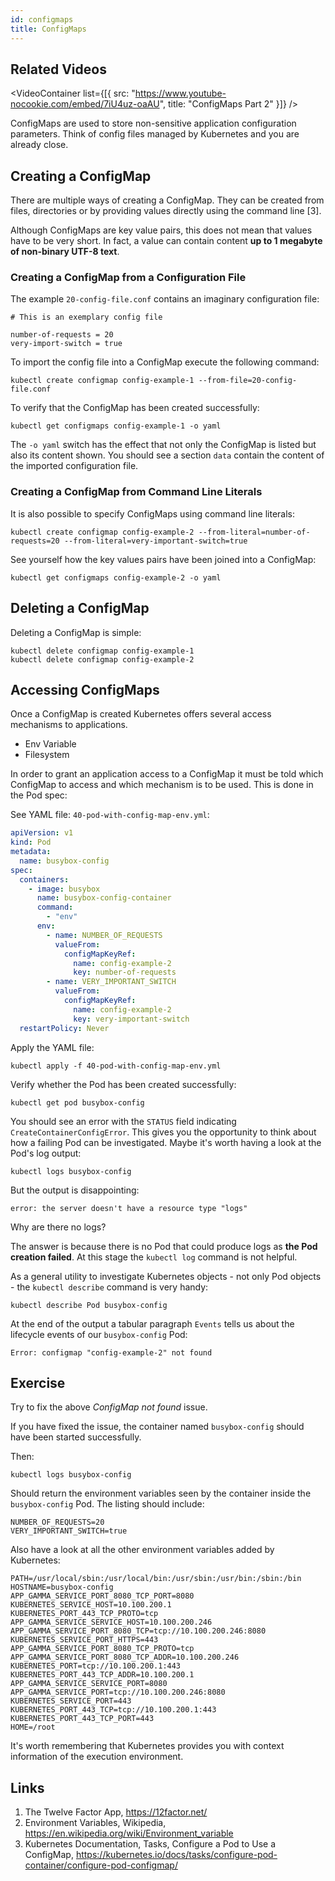 ```yaml
---
id: configmaps
title: ConfigMaps
---
```


## Related Videos
<VideoContainer
  list={[{
   src: "https://www.youtube-nocookie.com/embed/7iU4uz-oaAU",
   title: "ConfigMaps Part 2"
  }]}
/>

ConfigMaps are used to store non-sensitive application configuration parameters. Think of config files managed by Kubernetes and you are already close.

## Creating a ConfigMap

There are multiple ways of creating a ConfigMap. They can be created from files, directories or by providing values directly using the command line [3].

Although ConfigMaps are key value pairs, this does not mean that values have to be very short. In fact, a value can contain content **up to 1 megabyte of non-binary UTF-8 text**.

### Creating a ConfigMap from a Configuration File

The example `20-config-file.conf` contains an imaginary configuration file:

    # This is an exemplary config file

    number-of-requests = 20
    very-import-switch = true

To import the config file into a ConfigMap execute the following command:

    kubectl create configmap config-example-1 --from-file=20-config-file.conf

To verify that the ConfigMap has been created successfully:

    kubectl get configmaps config-example-1 -o yaml

The `-o yaml` switch has the effect that not only the ConfigMap is listed but also its content shown. You should see a section `data` contain the content of the imported configuration file.

### Creating a ConfigMap from Command Line Literals

It is also possible to specify ConfigMaps using command line literals:

    kubectl create configmap config-example-2 --from-literal=number-of-requests=20 --from-literal=very-important-switch=true

See yourself how the key values pairs have been joined into a ConfigMap:

    kubectl get configmaps config-example-2 -o yaml

## Deleting a ConfigMap

Deleting a ConfigMap is simple:

    kubectl delete configmap config-example-1
    kubectl delete configmap config-example-2

## Accessing ConfigMaps

Once a ConfigMap is created Kubernetes offers several access mechanisms to applications.

  * Env Variable
  * Filesystem

In order to grant an application access to a ConfigMap it must be told which ConfigMap to access and which mechanism is to be used. This is done in the Pod spec:

See YAML file: `40-pod-with-config-map-env.yml`:

```yaml
apiVersion: v1
kind: Pod
metadata:
  name: busybox-config
spec:
  containers:
    - image: busybox
      name: busybox-config-container
      command:
        - "env"
      env:
        - name: NUMBER_OF_REQUESTS
          valueFrom:
            configMapKeyRef:
              name: config-example-2
              key: number-of-requests
        - name: VERY_IMPORTANT_SWITCH
          valueFrom:
            configMapKeyRef:
              name: config-example-2
              key: very-important-switch
  restartPolicy: Never
```

Apply the YAML file:

    kubectl apply -f 40-pod-with-config-map-env.yml

Verify whether the Pod has been created successfully:

    kubectl get pod busybox-config

You should see an error with the `STATUS` field indicating `CreateContainerConfigError`. This gives you the opportunity to think about how a failing Pod can be investigated. Maybe it's worth having a look at the Pod's log output:

    kubectl logs busybox-config

But the output is disappointing:

    error: the server doesn't have a resource type "logs"

Why are there no logs?

The answer is because there is no Pod that could produce logs as **the Pod creation failed**. At this stage the `kubectl log` command is not helpful.

As a general utility to investigate Kubernetes objects - not only Pod objects - the `kubectl describe` command is very handy:

    kubectl describe Pod busybox-config

At the end of the output a tabular paragraph `Events` tells us about the lifecycle events of our `busybox-config` Pod:

    Error: configmap "config-example-2" not found

## Exercise

Try to fix the above *ConfigMap not found* issue.

If you have fixed the issue, the container named `busybox-config` should have been started successfully.

Then:

    kubectl logs busybox-config

Should return the environment variables seen by the container inside the `busybox-config` Pod. The listing should include:

    NUMBER_OF_REQUESTS=20
    VERY_IMPORTANT_SWITCH=true

Also have a look at all the other environment variables added by Kubernetes:

    PATH=/usr/local/sbin:/usr/local/bin:/usr/sbin:/usr/bin:/sbin:/bin
    HOSTNAME=busybox-config
    APP_GAMMA_SERVICE_PORT_8080_TCP_PORT=8080
    KUBERNETES_SERVICE_HOST=10.100.200.1
    KUBERNETES_PORT_443_TCP_PROTO=tcp
    APP_GAMMA_SERVICE_SERVICE_HOST=10.100.200.246
    APP_GAMMA_SERVICE_PORT_8080_TCP=tcp://10.100.200.246:8080
    KUBERNETES_SERVICE_PORT_HTTPS=443
    APP_GAMMA_SERVICE_PORT_8080_TCP_PROTO=tcp
    APP_GAMMA_SERVICE_PORT_8080_TCP_ADDR=10.100.200.246
    KUBERNETES_PORT=tcp://10.100.200.1:443
    KUBERNETES_PORT_443_TCP_ADDR=10.100.200.1
    APP_GAMMA_SERVICE_SERVICE_PORT=8080
    APP_GAMMA_SERVICE_PORT=tcp://10.100.200.246:8080
    KUBERNETES_SERVICE_PORT=443
    KUBERNETES_PORT_443_TCP=tcp://10.100.200.1:443
    KUBERNETES_PORT_443_TCP_PORT=443
    HOME=/root

It's worth remembering that Kubernetes provides you with context information of the execution environment.

## Links

1. The Twelve Factor App, https://12factor.net/
2. Environment Variables, Wikipedia, https://en.wikipedia.org/wiki/Environment_variable
3. Kubernetes Documentation, Tasks, Configure a Pod to Use a ConfigMap, https://kubernetes.io/docs/tasks/configure-pod-container/configure-pod-configmap/
